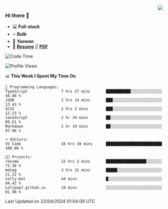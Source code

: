 <img align="right" src="https://github-readme-stats.vercel.app/api?username=LolipopJ&show_icons=true&count_private=true&hide_title=true&include_all_commits=true&theme=vue">

### Hi there 👋

- :computer: **Full-stack**
- :star: **Bulb**
- :pill: **Yaowan**
- :milky_way: [**Resume**](https://lolipopj.github.io/resume/) || [**PDF**](https://cdn.jsdelivr.net/gh/lolipopj/resume/export/resume-en.pdf)

<!--START_SECTION:waka-->
![Code Time](http://img.shields.io/badge/Code%20Time-1%2C884%20hrs%2044%20mins-blue)

![Profile Views](http://img.shields.io/badge/Profile%20Views-6-blue)

📊 **This Week I Spent My Time On** 

```text
💬 Programming Languages: 
TypeScript               7 hrs 27 mins       ███████████░░░░░░░░░░░░░░   44.88 % 
JSON                     2 hrs 14 mins       ███░░░░░░░░░░░░░░░░░░░░░░   13.43 % 
SCSS                     2 hrs 2 mins        ███░░░░░░░░░░░░░░░░░░░░░░   12.23 % 
JavaScript               1 hr 34 mins        ██░░░░░░░░░░░░░░░░░░░░░░░   09.51 % 
Markdown                 1 hr 19 mins        ██░░░░░░░░░░░░░░░░░░░░░░░   07.96 % 

🔥 Editors: 
VS Code                  16 hrs 38 mins      █████████████████████████   100.00 % 

🐱‍💻 Projects: 
resume                   12 hrs 2 mins       ██████████████████░░░░░░░   72.38 % 
mdimg                    3 hrs 31 mins       █████░░░░░░░░░░░░░░░░░░░░   21.22 % 
telly-bot                44 mins             █░░░░░░░░░░░░░░░░░░░░░░░░   04.42 % 
LolipopJ.github.io       19 mins             ░░░░░░░░░░░░░░░░░░░░░░░░░   01.98 % 
```


 Last Updated on 22/04/2024 01:04:09 UTC
<!--END_SECTION:waka-->
